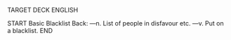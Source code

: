 TARGET DECK
ENGLISH

START
Basic
Blacklist
Back: —n. List of people in disfavour etc. —v. Put on a blacklist.
END

